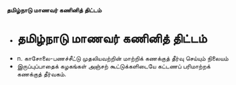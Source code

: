 **தமிழ்நாடு மாணவர் கணினித் திட்டம்**
- # தமிழ்நாடு மாணவர் கணினித் திட்டம்
- n. காசோலை-பணச்சீட்டு முதலியவற்றின் மாற்றிக் கணக்குத் தீர்வு செய்யும் நிலையம்
- இருப்புப்பாதைக் கழகங்கள் அஞ்சற் கூட்டுக்களிடையே கட்டணப் பரிமாற்றக் கணக்குத் தீர்வகம்.

